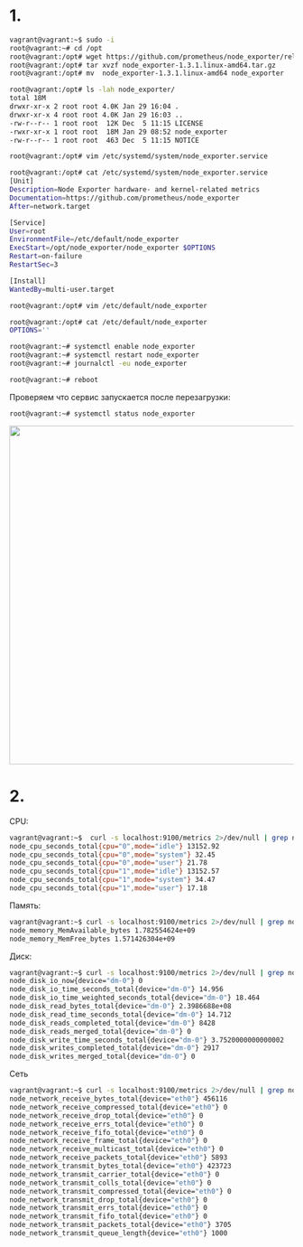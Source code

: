 # 1.

```bash
vagrant@vagrant:~$ sudo -i
root@vagrant:~# cd /opt
root@vagrant:/opt# wget https://github.com/prometheus/node_exporter/releases/download/v1.3.1/node_exporter-1.3.1.linux-amd64.tar.gz
root@vagrant:/opt# tar xvzf node_exporter-1.3.1.linux-amd64.tar.gz 
root@vagrant:/opt# mv  node_exporter-1.3.1.linux-amd64 node_exporter
```

```bash
root@vagrant:/opt# ls -lah node_exporter/
total 18M
drwxr-xr-x 2 root root 4.0K Jan 29 16:04 .
drwxr-xr-x 4 root root 4.0K Jan 29 16:03 ..
-rw-r--r-- 1 root root  12K Dec  5 11:15 LICENSE
-rwxr-xr-x 1 root root  18M Jan 29 08:52 node_exporter
-rw-r--r-- 1 root root  463 Dec  5 11:15 NOTICE
```

```bash
root@vagrant:/opt# vim /etc/systemd/system/node_exporter.service
```

```bash
root@vagrant:/opt# cat /etc/systemd/system/node_exporter.service 
[Unit]
Description=Node Exporter hardware- and kernel-related metrics
Documentation=https://github.com/prometheus/node_exporter
After=network.target

[Service]
User=root
EnvironmentFile=/etc/default/node_exporter
ExecStart=/opt/node_exporter/node_exporter $OPTIONS
Restart=on-failure
RestartSec=3

[Install]
WantedBy=multi-user.target
```

```bash
root@vagrant:/opt# vim /etc/default/node_exporter 

root@vagrant:/opt# cat /etc/default/node_exporter 
OPTIONS=''
```

```bash
root@vagrant:~# systemctl enable node_exporter
root@vagrant:~# systemctl restart node_exporter
root@vagrant:~# journalctl -eu node_exporter
```

```bash
root@vagrant:~# reboot
```
 
Проверяем что сервис запускается после перезагрузки:

```root@vagrant:~# systemctl status node_exporter```

<img src="https://drive.google.com/uc?export=view&id=12e1Tgj_0OP9d9018WLm2lyoX9VfN_CpR" width="600px">


# 2.

CPU:

```bash
vagrant@vagrant:~$  curl -s localhost:9100/metrics 2>/dev/null | grep node_cpu_seconds|egrep 'idle|system|user'|grep -v ^#
node_cpu_seconds_total{cpu="0",mode="idle"} 13152.92
node_cpu_seconds_total{cpu="0",mode="system"} 32.45
node_cpu_seconds_total{cpu="0",mode="user"} 21.78
node_cpu_seconds_total{cpu="1",mode="idle"} 13152.57
node_cpu_seconds_total{cpu="1",mode="system"} 34.47
node_cpu_seconds_total{cpu="1",mode="user"} 17.18
```

Память:

```bash
vagrant@vagrant:~$ curl -s localhost:9100/metrics 2>/dev/null | grep node_memory|egrep 'MemAvail|MemFree'|grep -v ^#
node_memory_MemAvailable_bytes 1.782554624e+09
node_memory_MemFree_bytes 1.571426304e+09
```

Диск:

```bash
vagrant@vagrant:~$ curl -s localhost:9100/metrics 2>/dev/null | grep node_disk|grep 'dm-0'|egrep "io|read|write"|grep -v ^#
node_disk_io_now{device="dm-0"} 0
node_disk_io_time_seconds_total{device="dm-0"} 14.956
node_disk_io_time_weighted_seconds_total{device="dm-0"} 18.464
node_disk_read_bytes_total{device="dm-0"} 2.3986688e+08
node_disk_read_time_seconds_total{device="dm-0"} 14.712
node_disk_reads_completed_total{device="dm-0"} 8428
node_disk_reads_merged_total{device="dm-0"} 0
node_disk_write_time_seconds_total{device="dm-0"} 3.7520000000000002
node_disk_writes_completed_total{device="dm-0"} 2917
node_disk_writes_merged_total{device="dm-0"} 0
```

Сеть

```bash
vagrant@vagrant:~$ curl -s localhost:9100/metrics 2>/dev/null | grep node_network|grep eth0|egrep 'receive|transmit'|grep -v ^#
node_network_receive_bytes_total{device="eth0"} 456116
node_network_receive_compressed_total{device="eth0"} 0
node_network_receive_drop_total{device="eth0"} 0
node_network_receive_errs_total{device="eth0"} 0
node_network_receive_fifo_total{device="eth0"} 0
node_network_receive_frame_total{device="eth0"} 0
node_network_receive_multicast_total{device="eth0"} 0
node_network_receive_packets_total{device="eth0"} 5893
node_network_transmit_bytes_total{device="eth0"} 423723
node_network_transmit_carrier_total{device="eth0"} 0
node_network_transmit_colls_total{device="eth0"} 0
node_network_transmit_compressed_total{device="eth0"} 0
node_network_transmit_drop_total{device="eth0"} 0
node_network_transmit_errs_total{device="eth0"} 0
node_network_transmit_fifo_total{device="eth0"} 0
node_network_transmit_packets_total{device="eth0"} 3705
node_network_transmit_queue_length{device="eth0"} 1000
```

